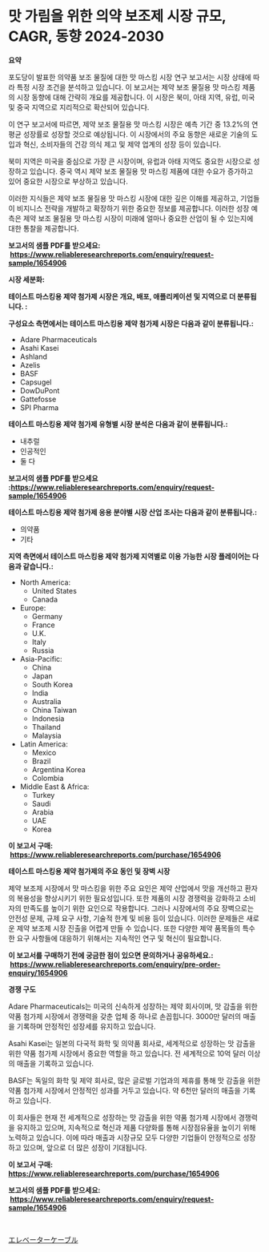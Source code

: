 <p><h1>맛 가림을 위한 의약 보조제 시장 규모, CAGR, 동향 2024-2030</h1></p><p><strong>요약</strong></p>
<p><p>포도당이 발표한 의약품 보조 물질에 대한 맛 마스킹 시장 연구 보고서는 시장 상태에 따라 특정 시장 조건을 분석하고 있습니다. 이 보고서는 제약 보조 물질용 맛 마스킹 제품의 시장 동향에 대해 간략히 개요를 제공합니다. 이 시장은 북미, 아태 지역, 유럽, 미국 및 중국 지역으로 지리적으로 확산되어 있습니다. </p><p>이 연구 보고서에 따르면, 제약 보조 물질용 맛 마스킹 시장은 예측 기간 중 13.2%의 연평균 성장률로 성장할 것으로 예상됩니다. 이 시장에서의 주요 동향은 새로운 기술의 도입과 혁신, 소비자들의 건강 의식 제고 및 제약 업계의 성장 등이 있습니다.</p><p>북미 지역은 미국을 중심으로 가장 큰 시장이며, 유럽과 아태 지역도 중요한 시장으로 성장하고 있습니다. 중국 역시 제약 보조 물질용 맛 마스킹 제품에 대한 수요가 증가하고 있어 중요한 시장으로 부상하고 있습니다.</p><p>이러한 지식들은 제약 보조 물질용 맛 마스킹 시장에 대한 깊은 이해를 제공하고, 기업들이 비지니스 전략을 개발하고 확장하기 위한 중요한 정보를 제공합니다. 이러한 성장 예측은 제약 보조 물질용 맛 마스킹 시장이 미래에 얼마나 중요한 산업이 될 수 있는지에 대한 통찰을 제공합니다.</p></p>
<p><strong>보고서의 샘플 PDF를 받으세요: &nbsp;<a href="https://www.reliableresearchreports.com/enquiry/request-sample/1654906">https://www.reliableresearchreports.com/enquiry/request-sample/1654906</a></strong></p>
<p><strong>시장 세분화:</strong></p>
<p><strong> 테이스트 마스킹용 제약 첨가제 시장은 개요, 배포, 애플리케이션 및 지역으로 더 분류됩니다. :</strong></p>
<p><strong>구성요소 측면에서는 테이스트 마스킹용 제약 첨가제 시장은 다음과 같이 분류됩니다.:</strong></p>
<p><ul><li>Adare Pharmaceuticals</li><li>Asahi Kasei</li><li>Ashland</li><li>Azelis</li><li>BASF</li><li>Capsugel</li><li>DowDuPont</li><li>Gattefosse</li><li>SPI Pharma</li></ul></p>
<p><strong> 테이스트 마스킹용 제약 첨가제 유형별 시장 분석은 다음과 같이 분류됩니다.:</strong></p>
<p><ul><li>내추럴</li><li>인공적인</li><li>둘 다</li></ul></p>
<p><strong>보고서의 샘플 PDF를 받으세요 :<a href="https://www.reliableresearchreports.com/enquiry/request-sample/1654906">https://www.reliableresearchreports.com/enquiry/request-sample/1654906</a></strong></p>
<p><strong> 테이스트 마스킹용 제약 첨가제 응용 분야별 시장 산업 조사는 다음과 같이 분류됩니다.:</strong></p>
<p><ul><li>의약품</li><li>기타</li></ul></p>
<p><strong>지역 측면에서 테이스트 마스킹용 제약 첨가제 지역별로 이용 가능한 시장 플레이어는 다음과 같습니다.:</strong></p>
<p><ul>
    <li>
        North America:
        <ul>
            <li>United States</li>
            <li>Canada</li>
        </ul>
    </li>
    <li>
        Europe:
        <ul>
            <li>Germany</li>
            <li>France</li>
            <li>U.K.</li>
            <li>Italy</li>
            <li>Russia</li>
        </ul>
    </li>
    <li>
        Asia-Pacific:
        <ul>
            <li>China</li>
            <li>Japan</li>
            <li>South Korea</li>
            <li>India</li>
            <li>Australia</li>
            <li>China Taiwan</li>
            <li>Indonesia</li>
            <li>Thailand</li>
            <li>Malaysia</li>
        </ul>
    </li>
    <li>
        Latin America:
        <ul>
            <li>Mexico</li>
            <li>Brazil</li>
            <li>Argentina Korea</li>
            <li>Colombia</li>
        </ul>
    </li>
    <li>
        Middle East & Africa:
        <ul>
            <li>Turkey</li>
            <li>Saudi</li>
            <li>Arabia</li>
            <li>UAE</li>
            <li>Korea</li>
        </ul>
    </li>
    </ul></p>
<p><strong>이 보고서 구매: &nbsp;<a href="https://www.reliableresearchreports.com/purchase/1654906">https://www.reliableresearchreports.com/purchase/1654906</a></strong></p>
<p><strong>테이스트 마스킹용 제약 첨가제의 주요 동인 및 장벽 시장</strong></p>
<p><p>제약 보조제 시장에서 맛 마스킹을 위한 주요 요인은 제약 산업에서 맛을 개선하고 환자의 복용성을 향상시키기 위한 필요성입니다. 또한 제품의 시장 경쟁력을 강화하고 소비자의 만족도를 높이기 위한 요인으로 작용합니다. 그러나 시장에서의 주요 장벽으로는 안전성 문제, 규제 요구 사항, 기술적 한계 및 비용 등이 있습니다. 이러한 문제들은 새로운 제약 보조제 시장 진출을 어렵게 만들 수 있습니다. 또한 다양한 제약 품목들의 특수한 요구 사항들에 대응하기 위해서는 지속적인 연구 및 혁신이 필요합니다.</p></p>
<p><strong>이 보고서를 구매하기 전에 궁금한 점이 있으면 문의하거나 공유하세요.: &nbsp;<a href="https://www.reliableresearchreports.com/enquiry/pre-order-enquiry/1654906">https://www.reliableresearchreports.com/enquiry/pre-order-enquiry/1654906</a></strong></p>
<p><strong>경쟁 구도</strong></p>
<p><p>Adare Pharmaceuticals는 미국의 신속하게 성장하는 제약 회사이며, 맛 감출을 위한 약품 첨가제 시장에서 경쟁력을 갖춘 업체 중 하나로 손꼽힙니다. 3000만 달러의 매출을 기록하며 안정적인 성장세를 유지하고 있습니다.</p><p>Asahi Kasei는 일본의 다국적 화학 및 의약품 회사로, 세계적으로 성장하는 맛 감출을 위한 약품 첨가제 시장에서 중요한 역할을 하고 있습니다. 전 세계적으로 10억 달러 이상의 매출을 기록하고 있습니다.</p><p>BASF는 독일의 화학 및 제약 회사로, 많은 글로벌 기업과의 제휴를 통해 맛 감출을 위한 약품 첨가제 시장에서 안정적인 성과를 거두고 있습니다. 약 6천만 달러의 매출을 기록하고 있습니다.</p><p>이 회사들은 현재 전 세계적으로 성장하는 맛 감출을 위한 약품 첨가제 시장에서 경쟁력을 유지하고 있으며, 지속적으로 혁신과 제품 다양화를 통해 시장점유율을 높이기 위해 노력하고 있습니다. 이에 따라 매출과 시장규모 모두 다양한 기업들이 안정적으로 성장하고 있으며, 앞으로 더 많은 성장이 기대됩니다.</p></p>
<p><strong>이 보고서 구매: &nbsp; <a href="https://www.reliableresearchreports.com/purchase/1654906">https://www.reliableresearchreports.com/purchase/1654906</a></strong></p>
<p><strong>보고서의 샘플 PDF를 받으세요: &nbsp;<a href="https://www.reliableresearchreports.com/enquiry/request-sample/1654906">https://www.reliableresearchreports.com/enquiry/request-sample/1654906</a></strong><strong></strong></p>
<p>&nbsp;</p>
<p><p><a href="https://github.com/mreklxf44233/Market-Research-Report-List-1/blob/main/657820213955.md">エレベーターケーブル</a></p></p>